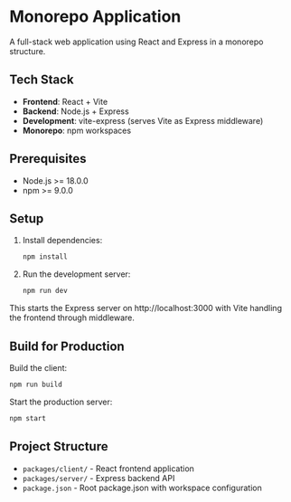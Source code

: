 # Monorepo Application

A full-stack web application using React and Express in a monorepo structure.

## Tech Stack

- **Frontend**: React + Vite
- **Backend**: Node.js + Express
- **Development**: vite-express (serves Vite as Express middleware)
- **Monorepo**: npm workspaces

## Prerequisites

- Node.js >= 18.0.0
- npm >= 9.0.0

## Setup

1. Install dependencies:
   ```bash
   npm install
   ```

2. Run the development server:
   ```bash
   npm run dev
   ```

This starts the Express server on http://localhost:3000 with Vite handling the frontend through middleware.

## Build for Production

Build the client:
```bash
npm run build
```

Start the production server:
```bash
npm start
```

## Project Structure

- `packages/client/` - React frontend application
- `packages/server/` - Express backend API
- `package.json` - Root package.json with workspace configuration
